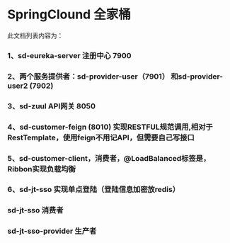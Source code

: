 # SpringClound 全家桶
此文档列表内容为： 
### 1、sd-eureka-server 注册中心 7900
### 2、两个服务提供者：sd-provider-user（7901） 和sd-provider-user2  (7902)
### 3、sd-zuul API网关  8050
### 4、sd-customer-feign (8010)  实现RESTFUL规范调用,相对于RestTemplate，使用feign不用记API，但需要自己写接口
### 5、sd-customer-client，消费者，@LoadBalanced标签是，Ribbon实现负载均衡 
### 6、sd-jt-sso 实现单点登陆（登陆信息加密放redis）
   ### sd-jt-sso 消费者
   ### sd-jt-sso-provider 生产者

